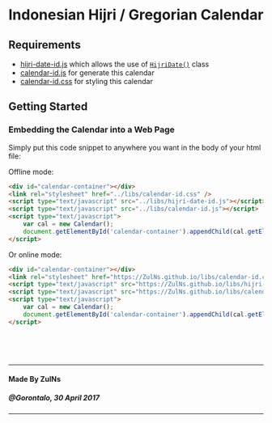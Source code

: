 # Indonesian Hijri / Gregorian Calendar

## Requirements
- [hijri-date-id.js](../libs/hijri-date-id.js) which allows the use of [`HijriDate()`](hijri-date-api-doc.md) class
- [calendar-id.js](../libs/calendar-id.js) for generate this calendar
- [calendar-id.css](../libs/calendar-id.css) for styling this calendar

## Getting Started

### Embedding the Calendar into a Web Page
Simply put this code snippet to anywhere you want in the body of your html file:

Offline mode:

```html
<div id="calendar-container"></div>
<link rel="stylesheet" href="../libs/calendar-id.css" />
<script type="text/javascript" src="../libs/hijri-date-id.js"></script>
<script type="text/javascript" src="../libs/calendar-id.js"></script>
<script type="text/javascript">
    var cal = new Calendar();
    document.getElementById('calendar-container').appendChild(cal.getElement());
</script>
```

Or online mode:

```html
<div id="calendar-container"></div>
<link rel="stylesheet" href="https://ZulNs.github.io/libs/calendar-id.css" />
<script type="text/javascript" src="https://ZulNs.github.io/libs/hijri-date-id.js"></script>
<script type="text/javascript" src="https://ZulNs.github.io/libs/calendar-id.js"></script>
<script type="text/javascript">
    var cal = new Calendar();
    document.getElementById('calendar-container').appendChild(cal.getElement());
</script>
```

&nbsp;

&nbsp;

---
#### Made By ZulNs
##### @Gorontalo, 30 April 2017
---

